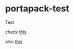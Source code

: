 # portapack-test
Test

check [this](https://github.com/eried/portapack-test/wiki/check)

also [this](wiki/check)
